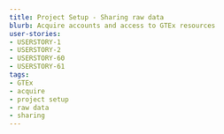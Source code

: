 ```yaml
---
title: Project Setup - Sharing raw data
blurb: Acquire accounts and access to GTEx resources
user-stories:
- USERSTORY-1
- USERSTORY-2
- USERSTORY-60
- USERSTORY-61
tags:
- GTEx
- acquire
- project setup
- raw data
- sharing
---
```

